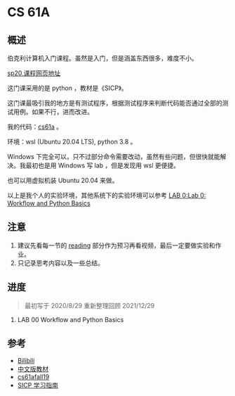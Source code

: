 # CS 61A

## 概述

伯克利计算机入门课程。虽然是入门，但是涵盖东西很多，难度不小。

[sp20,课程网页地址](https://inst.eecs.berkeley.edu/~cs61a/sp20/)

这门课采用的是 python ，教材是《SICP》。

这门课最吸引我的地方是有测试程序，根据测试程序来判断代码能否通过全部的测试用例。如果不行，进而改进。

我的代码：[cs61a](https://github.com/weijiew/cs61a) 。

环境：wsl (Ubuntu 20.04 LTS), python 3.8 。

Windows 下完全可以，只不过部分命令需要改动，虽然有些问题，但很快就能解决。我最初也是用 Windows 写 lab ，但是发现用 wsl 更便捷。

也可以用虚拟机装 Ubuntu 20.04 来做。

以上是我个人的实验环境，其他系统下的实验环境可以参考 [LAB 0:Lab 0: Workflow and Python Basics](https://inst.eecs.berkeley.edu/~cs61a/sp20/lab/lab00/)

## 注意

1. 建议先看每一节的 [reading](http://composingprograms.com/) 部分作为预习再看视频，最后一定要做实验和作业。
2. 只记录思考内容以及一些总结。

## 进度

> 最初写于 2020/8/29
> 重新整理回顾 2021/12/29 

1. LAB 00 Workflow and Python Basics

## 参考

* [Bilibili](https://www.bilibili.com/video/BV1nJ41157p6)
* [中文版教材](https://github.com/wizardforcel/sicp-py-zh)
* [cs61afall19](https://github.com/Tangjacson/cs61)
* [SICP 学习指南](https://zhuanlan.zhihu.com/p/102408596)